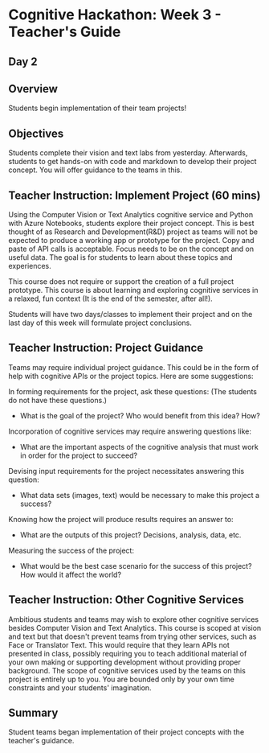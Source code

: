 # Cognitive Hackathon: Week 3 - Teacher's Guide
## Day 2

## Overview
Students begin implementation of their team projects!

## Objectives
Students complete their vision and text labs from yesterday. Afterwards, students to get hands-on with code and markdown to develop their project concept. You will offer guidance to the teams in this.

## Teacher Instruction: Implement Project (60 mins)

Using the Computer Vision or Text Analytics cognitive service and Python with Azure Notebooks, students explore their project concept. This is best thought of as Research and Development(R&D) project as teams will not be expected to produce a working app or prototype for the project. Copy and paste of API calls is acceptable. Focus needs to be on the concept and on useful data. The goal is for students to learn about these topics and experiences. 

This course does not require or support the creation of a full project prototype. This course is about learning and exploring cognitive services in a relaxed, fun context (It is the end of the semester, after all!).

Students will have two days/classes to implement their project and on the last day of this week will formulate project conclusions.

## Teacher Instruction: Project Guidance

Teams may require individual project guidance. This could be in the form of help with cognitive APIs or the project topics. Here are some suggestions:

In forming requirements for the project, ask these questions: 
(The students do not have these questions.)

* What is the goal of the project? Who would benefit from this idea? How?

Incorporation of cognitive services may require answering questions like: 

* What are the important aspects of the cognitive analysis that must work in order for the project to succeed?

Devising input requirements for the project necessitates answering this question:

* What data sets (images, text) would be necessary to make this project a success?

Knowing how the project will produce results requires an answer to:

* What are the outputs of this project? Decisions, analysis, data, etc.

Measuring the success of the project:

* What would be the best case scenario for the success of this project? How would it affect the world?


## Teacher Instruction: Other Cognitive Services
Ambitious students and teams may wish to explore other cognitive services besides Computer Vision and Text Analytics. This course is scoped at vision and text but that doesn't prevent teams from trying other services, such as Face or Translator Text. This would require that they learn APIs not presented in class, possibly requiring you to teach additional material of your own making or supporting development without providing proper background. The scope of cognitive services used by the teams on this project is entirely up to you. You are bounded only by your own time constraints and your students' imagination.

## Summary
Student teams began implementation of their project concepts with the teacher's guidance.